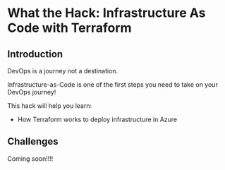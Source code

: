 # What the Hack: Infrastructure As Code with Terraform

## Introduction

DevOps is a journey not a destination. 

Infrastructure-as-Code is one of the first steps you need to take on your DevOps journey!

This hack will help you learn:
- How Terraform works to deploy infrastructure in Azure

## Challenges
 
 Coming soon!!!!